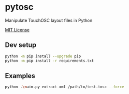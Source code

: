 # pytosc

Manipulate TouchOSC layout files in Python

[MIT License](LICENSE)

## Dev setup

```bash
python -m pip install --upgrade pip
python -m pip install -r requirements.txt
```

## Examples

```bash
python .\main.py extract-xml /path/to/test.tosc --force
```